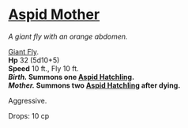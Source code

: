 # [Aspid Mother](https://hollowknight.wiki/w/Aspid_Mother)

*A giant fly with an orange abdomen.*

[Giant Fly](https://5e.tools/bestiary.html#giant%20fly_xdmg).  
**Hp** 32 (5d10+5)  
**Speed** 10 ft., Fly 10 ft.  
***Birth.* Summons one [Aspid Hatchling](/enemies/aspid_hatchling.md).**  
***Mother.* Summons two [Aspid Hatchling](/enemies/aspid_hatchling.md) after dying.**  

Aggressive.

Drops: 10 cp
